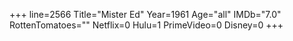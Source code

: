 +++
line=2566
Title="Mister Ed"
Year=1961
Age="all"
IMDb="7.0"
RottenTomatoes=""
Netflix=0
Hulu=1
PrimeVideo=0
Disney=0
+++

